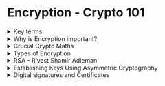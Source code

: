 # Encryption - Crypto 101

<details>
  <summary>Key terms</summary>

* **``Plaintext``**: البيانات الأصلية قبل التشفير (زي نص أو صورة).

* **``Ciphertext``**: البيانات بعد التشفير، مش مفهومة إلا لو فكّرت التشفير.

* **``Cipher``**: الطريقة أو الخوارزمية اللي بتشفّر وتفك تشفير البيانات.

* **`Encryption`**: عملية تحويل البيانات من نص صريح لـ نص مشفر.

* **`Encoding`**: طريقة لتمثيل البيانات (زي base64)، مش تشفير لأنها سهلة العكس.

* **`Key`**: معلومة لازم تتوفر علشان تفك التشفير وترجع النص الأصلي.

* **`Passphrase`**: كلمة سر لحماية الـ key.

* **`Asymmetric encryption`**: تشفير بمفتاحين مختلفين (واحد للتشفير والتاني لفك التشفير).

* **`Symmetric encryption`**: تشفير بنفس المفتاح للتشفير والفك.

* **`Brute force`**: محاولة تخمين كلمة السر أو المفتاح عن طريق تجربة كل الاحتمالات.

* **`Cryptanalysis`**: تحليل التشفير عشان تكتشف نقاط ضعف في الخوارزمية.

* Alice و Bob: أسماء افتراضية للمتواصلين في شرح التشفير.


---

![image](https://github.com/user-attachments/assets/da8224bd-fc95-409e-a5e6-4627df4975de)


  
</details>









<details>
  <summary>Why is Encryption important?</summary>


### التشفير بيستخدم لحماية البيانات، عشان يضمن: 

  * السرية (Confidentiality): ماحدش يشوف بياناتك.
  * السلامة (Integrity): البيانات ما اتغيرتش.
  * المصداقية (Authenticity): عارف إن اللي بتتعامل معاه صح مش مخترق.

### إنت بتستخدم التشفير كل يوم بدون ما تحس، زي لما:

  * بتدخل على موقع TryHackMe، بيانات الدخول بتتبعت مشفرة عشان ما حدش يسرقها.
  
  * بتتصل بـ SSH، بيعملوا نفق مشفر يحمي الجلسة.
  
  * بتدخل على البنك بتاعك، الشهادة الرقمية بتأكدلك إن الموقع الحقيقي مش مزور.
  
  * بتنزل ملف وعايز تتأكد إنه نزل صح، بتستخدم checksum عشان تتحقق من سلامة الملف.
  
  * حتى لو مش بتتعامل مع التشفير بشكل مباشر، هو موجود وبيحمي كل حاجة رقمياً.




### لو عندك بيانات حساسة لازم تخزنها، لازم تشفرها:

  * البيانات لازم تكون مشفرة في التخزين وكمان وقت النقل.
  
  * لو بتتعامل مع بيانات بطاقات دفع، لازم تلتزم بمعايير زي PCI-DSS.
  
  * بيانات طبية وأي بيانات شخصية لازم تحميها عشان القوانين زي GDPR صارمة.

    > ماتشفرش الباسوردات! بدل كده استخدم الهاش (hashing) عشان تخزنها بأمان، إلا لو بتعمل برنامج مدير كلمات سر.
  



---

![image](https://github.com/user-attachments/assets/43a50358-f55e-4828-9b7c-57b37c8154b8)



  
</details>







<details>
  <summary>Crucial Crypto Maths</summary>


# شرح عملية المودولو (Modulo) في البرمجة والتشفير

## ما هو المودولو؟

المودولو (Modulo)، التي يُرمز لها غالبًا بعلامة النسبة المئوية (`%`)، هي ببساطة عملية حسابية لإيجاد **باقي القسمة**.

عندما نكتب:

```
X % Y
```

فإننا نسأل: "ما هو الباقي من قسمة العدد `X` على العدد `Y`؟"

---

## أمثلة للتوضيح

#### المثال الأول:


```
25 % 5 = 0
```


**الشرح:** العدد 25 قابل للقسمة على 5 بشكل كامل (لأن 5 × 5 = 25)، لذلك لا يوجد باقي من القسمة.

#### المثال الثاني:


```
23 % 6 = 5
```


**الشرح:** عند قسمة 23 على 6:
* أقرب مضاعف للعدد 6 وأقل من 23 هو 18 (أي 6 × 3).
* الباقي هو الفارق بين العدد الأصلي وأقرب مضاعف: 23 - 18 = 5.

---

## نقطة هامة: المودولو عملية غير قابلة للعكس

من أهم خصائص المودولو أنها **عملية ذات اتجاه واحد (One-Way Function)**، أي لا يمكن عكسها بسهولة لمعرفة القيمة الأصلية.

على سبيل المثال، إذا كانت لديك المعادلة التالية:


```
x % 5 = 4
```

فلا يمكنك تحديد قيمة فريدة للمتغير `x`. هناك عدد لا نهائي من القيم التي تحقق هذه المعادلة، مثل:
* 4
* 9
* 14
* 19
* 24
* ... وهكذا.

---

## أهمية المودولو في التشفير

هذه الخاصية (كونها عملية ذات اتجاه واحد) تجعل المودولو حجر أساس في العديد من خوارزميات التشفير الحديثة، وأهمها:
* **خوارزمية RSA:** تُستخدم لتشفير المفتاح العام.
* **بروتوكول ديفي وهيلمان لتبادل المفاتيح (Diffie-Hellman):** يُستخدم لإنشاء مفتاح سري مشترك.

تساعد المودولو في التعامل مع الأعداد الضخمة جدًا المستخدمة في هذه الخوارزميات وتجعل من الصعب للغاية على المهاجمين عكس العمليات الحسابية وتخمين المفاتيح السرية.

---

## أفضل لغة للتعامل مع الأعداد الكبيرة

تعتبر لغة **Python** من أفضل لغات البرمجة للتعامل مع علم التشفير والعمليات على الأعداد الكبيرة، لأنها تدعم الأعداد الصحيحة ذات الحجم غير المحدود (Arbitrary-precision integers) بشكل تلقائي، مما يسهل تطبيق خوارزميات التشفير دون القلق بشأن حدود أنواع البيانات.



---

![image](https://github.com/user-attachments/assets/6127f5f9-2112-4563-aa29-c1d4acf32fe0)




  
</details>







<details>
  <summary>Types of Encryption</summary>


# مقارنة بين أنواع التشفير: المتماثل وغير المتماثل

ينقسم عالم التشفير بشكل أساسي إلى نوعين رئيسيين، لكل منهما خصائصه وحالات استخدامه.

---

## 1. التشفير المتماثل (Symmetric Encryption)

هو النوع الذي يستخدم فيه **مفتاح واحد** لعمليتي التشفير وفك التشفير.

#### كيف يعمل؟
الفكرة بسيطة: الطرفان (المرسل والمستقبل) يجب أن يمتلكا نفس المفتاح السري.
- **للتشفير:** يتم استخدام المفتاح لتحويل النص الواضح إلى نص مشفر.
- **لفك التشفير:** يتم استخدام نفس المفتاح لتحويل النص المشفر مرة أخرى إلى نص واضح.

#### أمثلة شائعة:
- **DES (Data Encryption Standard):** يعتبر قديمًا وغير آمن للاستخدامات الحديثة.
- **AES (Advanced Encryption Standard):** هو المعيار المعتمد حاليًا والأكثر استخدامًا في العالم لتأمين البيانات.

#### مميزاته:
- **سرعة عالية:** أسرع بكثير في عمليات التشفير وفك التشفير مقارنة بالنوع غير المتماثل.
- **مفاتيح أصغر:** يستخدم مفاتيح ذات حجم صغير نسبيًا (مثل 128 أو 256 بت لخوارزمية AES).

---

## 2. التشفير غير المتماثل (Asymmetric Encryption)

يُعرف أيضًا باسم **تشفير المفتاح العام (Public-Key Cryptography)**، ويستخدم **زوجًا من المفاتيح** المترابطة رياضيًا: مفتاح عام ومفتاح خاص.

#### كيف يعمل؟
- **المفتاح العام (Public Key):** يمكن مشاركته مع أي شخص. يُستخدم لتشفير البيانات أو للتحقق من التوقيع الرقمي.
- **المفتاح الخاص (Private Key):** يجب أن يظل سريًا ولا يعرفه إلا صاحبه. يُستخدم لفك تشفير البيانات أو لإنشاء توقيع رقمي.

القاعدة الأساسية هي: **ما يتم تشفيره بأحد المفاتيح، لا يمكن فك تشفيره إلا بالمفتاح الآخر من الزوج.**

- **لتشفير رسالة:** يستخدم الشخص مفتاح المستقبِل **العام** لتشفير الرسالة. وحده المستقبِل يمكنه فك تشفيرها باستخدام مفتاحه **الخاص**.
- **للتوقيع الرقمي:** يستخدم الشخص مفتاhe **الخاص** لتوقيع البيانات. يمكن لأي شخص التحقق من صحة التوقيع باستخدام مفتاحه **العام**.

#### أمثلة شائعة:
- **RSA:** من أشهر وأقدم خوارزميات التشفير غير المتماثل.
- **التشفير باستخدام المنحنيات الإهليلجية (ECC):** يوفر نفس مستوى الأمان الذي يوفره RSA ولكن بمفاتيح أصغر حجمًا.

#### مميزاته:
- **أمان عالي لتبادل المفاتيح:** يحل مشكلة كيفية تبادل المفتاح السري بأمان (وهي مشكلة التشفير المتماثل).
- **التوقيع الرقمي:** يسمح بالتحقق من هوية المرسل وضمان عدم التلاعب بالبيانات.

#### عيوبه:
- **أبطأ** من التشفير المتماثل.
- يتطلب **مفاتيح كبيرة جدًا** (تبدأ من 2048 بت لخوارزمية RSA).

---

## جدول المقارنة

| وجه المقارنة | التشفير المتماثل (Symmetric) | التشفير غير المتماثل (Asymmetric) |
| :--- | :--- | :--- |
| **المفاتيح** | مفتاح واحد سري | زوج من المفاتيح (عام وخاص) |
| **السرعة** | سريع جدًا | بطيء نسبيًا |
| **حجم المفتاح** | صغير (128-256 بت) | كبير جدًا (2048-4096 بت) |
| **إدارة المفاتيح** | صعب (تحدي مشاركة المفتاح السري) | سهل (يمكن نشر المفتاح العام بأمان) |
| **الاستخدام الأساسي**| تشفير كميات كبيرة من البيانات | تبادل المفاتيح السرية والتوقيع الرقمي |
| **أمثلة** | AES, DES | RSA, ECC |




---

![image](https://github.com/user-attachments/assets/4e5a52f3-5088-43b1-89bb-12429869bdaa)


  
</details>








<details>
  <summary>RSA - Rivest Shamir Adleman</summary>


# شرح خوارزمية RSA: الرياضيات والهجوم في تحديات CTF

تعتبر خوارزمية RSA حجر الزاوية في عالم التشفير غير المتماثل، وفهمها ضروري لحل العديد من تحديات التشفير في مسابقات CTF.

---

## 🧠 الفكرة الرياضية وراء RSA

تعتمد قوة خوارزمية RSA على حقيقة رياضية بسيطة ولكنها قوية جدًا تتعلق بالأعداد الأولية (Prime Numbers):

- **العملية السهلة:** من السهل جدًا ضرب عددين أوليين كبيرين ببعضهما البعض.
  > مثال: `17 × 23 = 391`

- **العملية الصعبة (أساس الأمان):** من الصعب للغاية تحليل (Factorization) الناتج لمعرفة العددين الأوليين الأصليين اللذين تم ضربهما.
  > مثال: إذا أُعطيت الرقم `391`، فستحتاج إلى وقت وجهد لمعرفة أنه ناتج عن ضرب `17 × 23`. يصبح هذا الأمر شبه مستحيل حسابيًا عندما تكون الأعداد الأولية ضخمة جدًا.

هذه "الصعوبة" في التحليل هي ما يمنح RSA قوتها وأمانها.

---

## 🔑 المتغيرات والمعادلات الأساسية في RSA

لفهم كيفية عمل RSA، يجب معرفة متغيراتها الرئيسية:

- **`p` و `q`:** هما عددان أوليان كبيران يتم اختيارهما بسرية.
- **`n`:** هو ناتج ضرب `p` و `q`.


```
n = p * q
```


- **`e`:** هو الأس العام (Public Exponent)، وهو جزء من المفتاح العام.
- **`d`:** هو الأس الخاص (Private Exponent)، وهو جزء من المفتاح الخاص ويتم حسابه بناءً على `p` و `q`.
- **`m`:** هي الرسالة الأصلية (Plaintext).
- **`c`:** هي الرسالة المشفرة (Ciphertext).

#### المفاتيح:
- **المفتاح العام (Public Key):** يتكون من `(n, e)` ويُستخدم لتشفير الرسائل.
- **المفتاح الخاص (Private Key):** يتكون من `(n, d)` ويُستخدم لفك تشفير الرسائل.

---

## 🔓 الهجوم على RSA في تحديات CTF

في معظم تحديات التقاط العلم (CTF)، السيناريو الشائع هو:
1.  يتم إعطاؤك مجموعة من القيم، عادةً المفتاح العام (`n`, `e`) والرسالة المشفرة (`c`).
2.  المطلوب منك هو إيجاد الرسالة الأصلية (`m`)، والتي تكون غالبًا هي الفلاغ (Flag).

**نقطة الضعف التي يتم استغلالها هي الرقم `n`.** إذا تمكنت من تحليل `n` وإيجاد قيم `p` و `q`، يمكنك حساب قيمة المفتاح الخاص `d` بنفسك، وبالتالي فك تشفير الرسالة `c` بسهولة.

---

## 🛠️ أدوات مساعدة لحل تحديات RSA

لست بحاجة إلى إجراء كل الحسابات يدويًا. هناك أدوات قوية مصممة خصيصًا لأتمتة الهجمات الشائعة على RSA في تحديات CTF.

- **[RsaCtfTool](https://github.com/RsaCtfTool/RsaCtfTool):** تعتبر الأداة الأقوى والأشمل لحل تحديات RSA. تقوم تلقائيًا بتجربة مجموعة واسعة من الهجمات بناءً على القيم المعطاة.
- **[rsatool](https://github.com/ius/rsatool):** أداة أخرى مفيدة لتوليد المفاتيح وتحليلها وإجراء عمليات حسابية بسيطة.

---

## 📌 نصيحة أخيرة وفهم أعمق

لفهم الرياضيات المعقدة وراء كيفية حساب `d` والعلاقة بين المتغيرات بعمق، يُنصح بقراءة شروحات متخصصة.

🔗 **[شرح مبسط للرياضيات في RSA](https://muirlandoracle.co.uk/2020/01/29/rsa-encryption/)** 

  
</details>








<details>
  <summary>Establishing Keys Using Asymmetric Cryptography</summary>


# 💡 لماذا نستخدم التشفير المتماثل وغير المتماثل معًا؟ (التشفير الهجين)

 لفهم كيف تعمل بروتوكولات مثل HTTPS، يجب أن نفهم لماذا يتم دمج نوعي التشفير معًا لتحقيق أفضل توازن بين الأمان والسرعة.

---

## الفكرة باختصار: الجمع بين السرعة والأمان

هناك مشكلة في كل نوع من أنواع التشفير عند استخدامه بمفرده:

1.  **التشفير غير المتماثل (Asymmetric - مثل RSA):**
    -   **مميزاته:** آمن جدًا لتبادل المعلومات دون الحاجة لمفتاح مشترك مسبقًا.
    -   **عيوبه:** بطيء جدًا ويستهلك الكثير من الموارد الحاسوبية، مما يجعله غير عملي لتشفير كل بيانات الاتصال.

2.  **التشفير المتماثل (Symmetric - مثل AES):**
    -   **مميزاته:** سريع جدًا ومثالي لتشفير كميات كبيرة من البيانات بسرعة.
    -   **عيوبه:** يتطلب أن يكون لدى الطرفين (المرسل والمستقبل) نفس المفتاح السري، مما يطرح سؤالًا: "كيف يمكن تبادل هذا المفتاح السري بأمان في البداية؟".

**الحل هو التشفير الهجين (Hybrid Encryption):** نستخدم قوة كل نوع لسد ضعف الآخر.

---

## 🔑 كيف يتم تبادل المفتاح السري بأمان؟

نستخدم التشفير **غير المتماثل لمرة واحدة فقط** في بداية الاتصال، والهدف الوحيد هو **التفاوض على مفتاح سري مشترك بأمان**.

**خطوات العملية (كما تحدث في بروتوكول TLS/HTTPS):**

1.  **طلب الاتصال:** العميل (متصفحك) يطلب الاتصال بالخادم (الموقع الإلكتروني).
2.  **إرسال المفتاح العام:** الخادم يرسل شهادته الرقمية التي تحتوي على **مفتاحه العام**.
3.  **إنشاء وتشفير المفتاح السري:**
    -   يقوم العميل بإنشاء مفتاح سري عشوائي جديد (يُسمى *session key*).
    -   يستخدم العميل **المفتاح العام** للخادم لتشفير هذا المفتاح السري.
4.  **إرسال المفتاح المشفر:** يرسل العميل المفتاح السري المشفر إلى الخادم.
5.  **فك تشفير المفتاح السري:** الخادم هو الوحيد القادر على فك تشفير هذه الرسالة باستخدام **مفتاحه الخاص**.
6.  **بدء الاتصال الآمن:** الآن، أصبح كل من العميل والخادم يمتلكان نفس المفتاح السري (*session key*). يتم استخدام هذا المفتاح مع خوارزمية تشفير **متماثل وسريع (مثل AES)** لتشفير جميع البيانات اللاحقة بينهما.

---

## 🔒 مثال توضيحي: القفل والمفتاح

لتبسيط الفكرة، تخيل السيناريو التالي:

-   **الخادم (Server):** يمتلك قفلًا فريدًا ومفتاحه الوحيد 🔐.
-   **القفل (Padlock):** هو **المفتاح العام (Public Key)**. يمكن للخادم إرسال نسخ من هذا القفل لأي شخص.
-   **المفتاح (Key):** هو **المفتاح الخاص (Private Key)**. يحتفظ به الخادم لنفسه ولا يشاركه أبدًا.
-   **السر (Secret):** هو المفتاح السري (Symmetric Key) الذي تريد إرساله بأمان.

**الخطوات:**
1.  الخادم يرسل لك نسخة من **القفل** 🔓 (مفتاحه العام).
2.  أنت تضع **السر** 🤫 داخل صندوق 📦.
3.  تستخدم **القفل** 🔓 لإغلاق الصندوق.
4.  ترسل الصندوق المُغلق إلى الخادم. الآن، لا أحد يستطيع فتح الصندوق إلا من يملك المفتاح الأصلي.
5.  الخادم يستخدم **مفتاحه** 🔑 (مفتاحه الخاص) لفتح الصندوق والحصول على السر.

الآن أصبح لديكما نفس السر (المفتاح السري)، ويمكنكما استخدامه للتواصل بسرعة وأمان.

---

## 🌍 التطبيق في الواقع: شهادات الثقة

في العالم الحقيقي، هناك خطوة إضافية حاسمة: كيف تتأكد من أنك تتحدث مع الخادم الحقيقي (مثل google.com) وليس مع شخص ينتحل هويته في المنتصف (Man-in-the-Middle)؟

هنا يأتي دور **الشهادات الرقمية (Digital Certificates)** الصادرة عن جهات موثوقة (Certificate Authorities - CAs). هذه الشهادات تؤكد أن المفتاح العام الذي استلمته ينتمي بالفعل إلى الموقع الذي تزوره، وذلك باستخدام **التوقيعات الرقمية (Digital Signatures)**.

---

## 📌 لمعرفة المزيد

لفهم أعمق لبروتوكول HTTPS وكيفية عمله بالتفصيل، يُنصح بقراءة التدوينة التالية:

🔗 **[How does HTTPS actually work?](https://robertheaton.com/2014/03/27/how-does-https-actually-work/)**
  
  
</details>






<details>
  <summary>Digital signatures and Certificates</summary>


# التوقيع الرقمي (Digital Signature) والشهادات الرقمية (Certificates)

يعتمد بناء الثقة على الإنترنت على مفهومين أساسيين: التوقيع الرقمي والشهادات الرقمية. كلاهما يستخدم التشفير غير المتماثل، لكن لكل منهما دور مختلف.

---

## ✍️ ما هو التوقيع الرقمي (Digital Signature)؟

التوقيع الرقمي هو بمثابة بصمتك الإلكترونية. إنه يثبت شيئين رئيسيين:
1.  **الأصالة (Authenticity):** أن الرسالة أو الملف صدر بالفعل منك.
2.  **سلامة البيانات (Integrity):** أن الرسالة أو الملف لم يتم التعديل عليه بعد توقيعه.

#### كيف يعمل؟
يستخدم التوقيع الرقمي آلية التشفير غير المتماثل بشكل معكوس:
-   **لإنشاء التوقيع:** أنت تستخدم **مفتاحك الخاص (Private Key)** لتوقيع البيانات (أو بصمة البيانات "hash").
-   **للتحقق من التوقيع:** يمكن لأي شخص استخدام **مفتاحك العام (Public Key)** للتحقق من صحة التوقيع.

بما أنك الوحيد الذي يمتلك المفتاح الخاص، فهذا يضمن أنك أنت فقط من يستطيع إنشاء هذا التوقيع.

> **✅ تطبيق بسيط:**
> تخيل أنك "تُشفّر" بصمة الملف بمفتاحك الخاص. أي شخص يمتلك مفتاحك العام يمكنه "فك تشفير" هذه البصمة ومقارنتها ببصمة الملف الأصلية. إذا تطابقتا، فهذا يثبت أن الملف سليم وأنه قادم منك.

---

## 🌐 ما هي الشهادة الرقمية (Digital Certificate)؟

بينما يثبت التوقيع **هوية الرسالة**، تثبت الشهادة الرقمية **هوية الكيان** نفسه (سواء كان شخصًا أو خادمًا). وظيفتها الأساسية هي ربط مفتاح عام معين بهوية محددة.

فكر فيها كبطاقة هوية إلكترونية. الشهادة الخاصة بخادم الويب تقول: "أنا الخادم الحقيقي لموقع `example.com`، وهذا هو مفتاحي العام المعتمد".

#### كيف نثق في الشهادة؟ - سلسلة الثقة (Chain of Trust)

الثقة في الشهادات الرقمية لا تأتي من فراغ، بل من خلال تسلسل هرمي يُعرف بـ "سلسلة الثقة":
1.  **سلطة التصديق الجذرية (Root CA):** هذه هي الجهات العليا الموثوقة (مثل DigiCert, Comodo). شهاداتها تكون مثبتة مسبقًا وموثوقة تلقائيًا في نظام التشغيل أو المتصفح.
2.  **سلطة التصديق الوسيطة (Intermediate CA):** الـ Root CA لا تصدر شهادات للمواقع مباشرة، بل توقّع وتثق في جهات وسيطة.
3.  **شهادة الخادم (Server Certificate):** الجهة الوسيطة تقوم بإصدار وتوقيع شهادة الخادم النهائية لموقعك.

عندما يرى متصفحك شهادة موقع، فإنه يتتبع هذه السلسلة لأعلى حتى يصل إلى Root CA الموثوقة لديه. إذا نجح في تتبع السلسلة، فإنه يثق في الموقع ويعرض علامة القفل الآمن.

> **✅ لماذا هذا مهم؟**
> هذه السلسلة تمنع هجمات التصيد (Phishing) وانتحال الشخصية (Man-in-the-Middle). إذا حاول شخص ما إنشاء موقع مزيف باسم `example.com`، فلن يتمكن من الحصول على شهادة موثوقة له، وسيقوم متصفحك بتحذيرك على الفور.

---

## ⚡ كيف تحصل على شهادة لموقعك؟

في الماضي، كانت الشهادات الرقمية مكلفة، لكن الآن يمكنك الحصول عليها مجانًا من خلال جهات مثل **Let’s Encrypt**. هذه الخدمة جعلت من السهل على أي صاحب موقع تفعيل بروتوكول **HTTPS** وتأمين الاتصال بين موقعه والزوار.

---

## 🔑 الخلاصة في نقاط

-   **التوقيع الرقمي (Digital Signature):** يثبت أن **البيانات** لم تُحرّف وأنها قادمة من شخص معين (يتم إنشاؤه بالمفتاح الخاص).
-   **الشهادة الرقمية (Certificate):** تثبت أن **الكيان** (مثل موقع الويب) هو الكيان الحقيقي الذي يدعيه (يتم التحقق منها عبر سلسلة الثقة).

كلاهما يعتمد بشكل أساسي على التشفير غير المتماثل لبناء شبكة آمنة وموثوقة.

  
</details>




























